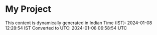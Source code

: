 # My Project

This content is dynamically generated in Indian Time (IST): 2024-01-08 12:28:54 IST
Converted to UTC: 2024-01-08 06:58:54 UTC
